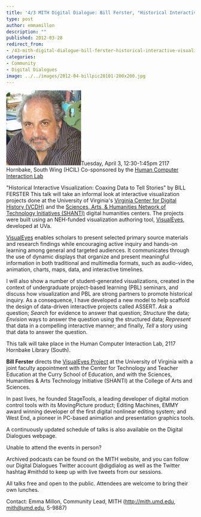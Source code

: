 ```yaml
---
title: '4/3 MITH Digital Dialogue: Bill Ferster, "Historical Interactive Visualization: Coaxing Data to Tell Stories"'
type: post
author: emmamillon
description: ""
published: 2012-03-28
redirect_from: 
- /43-mith-digital-dialogue-bill-ferster-historical-interactive-visualization-coaxing-data-to-tell-stories/
categories:
- Community
- Digital Dialogues
image: ../../images/2012-04-billpic20101-200x200.jpg
---
```

![Bill Ferster](../../images/2012-04-billpic20101-200x200.jpg)Tuesday, April 3, 12:30-1:45pm 2117 Hornbake, South Wing (HCIL) Co-sponsored by the [Human Computer Interaction Lab](http://www.cs.umd.edu/hcil/)

"Historical Interactive Visualization: Coaxing Data to Tell Stories" by BILL FERSTER This talk will take an informal look at interactive visualization projects done at the University of Virginia's [Virginia Center for Digital History (VCDH)](http://www.vcdh.virginia.edu/index.php?page=VCDH) and the [Sciences, Arts, & Humanities Network of Technology Initiatives (SHANTI)](http://shanti.virginia.edu/) digital humanities centers. The projects were built using an NEH-funded visualization authoring tool, [VisualEyes](http://www.viseyes.org/), developed at UVa.

[VisualEyes](http://www.viseyes.org/) enables scholars to present selected primary source materials and research findings while encouraging active inquiry and hands-on learning among general and targeted audiences. It communicates through the use of dynamic displays that organize and present meaningful information in both traditional and multimedia formats, such as audio-video, animation, charts, maps, data, and interactive timelines.

I will also show a number of student-generated visualizations, created in the context of undergraduate project-based learning (PBL) seminars, and discuss how visualization and PBL are strong partners to promote historical inquiry. As a consequence, I have developed a new model to help scaffold the design of data-driven interactive projects called ASSERT. _Ask_ a question; _Search_ for evidence to answer that question; _Structure_ the data; _Envision_ ways to answer the question using the structured data; _Represent_ that data in a compelling interactive manner; and finally, _Tell_ a story using that data to answer the question.

This talk will take place in the Human Computer Interaction Lab, 2117 Hornbake Library (South).

**Bill Ferster** directs the [VisualEyes Project](http://www.viseyes.org/) at the University of Virginia with a joint faculty appointment with the Center for Technology and Teacher Education at the Curry School of Education, and with the Sciences, Humanities & Arts Technology Initiative (SHANTI) at the College of Arts and Sciences.

In past lives, he founded StageTools, a leading developer of digital motion control tools with its MovingPicture product; Editing Machines, EMMY award winning developer of the first digital nonlinear editing system; and West End, a pioneer in PC-based animation and presentation graphics tools.

A continuously updated schedule of talks is also available on the Digital Dialogues webpage.

Unable to attend the events in person?

Archived podcasts can be found on the MITH website, and you can follow our Digital Dialogues Twitter account @digdialog as well as the Twitter hashtag #mithdd to keep up with live tweets from our sessions.

All talks free and open to the public. Attendees are welcome to bring their own lunches.

Contact: Emma Millon, Community Lead, MITH (http://mith.umd.edu, mith@umd.edu, 5-9887)
